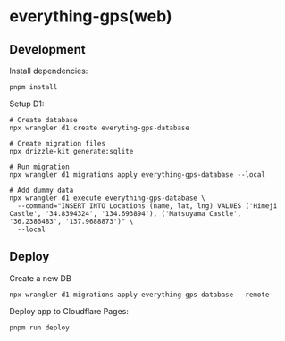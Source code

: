 # everything-gps(web)

## Development

Install dependencies:

```shell
pnpm install
```

Setup D1:

```shell
# Create database
npx wrangler d1 create everyting-gps-database

# Create migration files
npx drizzle-kit generate:sqlite

# Run migration
npx wrangler d1 migrations apply everything-gps-database --local

# Add dummy data
npx wrangler d1 execute everything-gps-database \
  --command="INSERT INTO Locations (name, lat, lng) VALUES ('Himeji Castle', '34.8394324', '134.693894'), ('Matsuyama Castle', '36.2386483', '137.9688873')" \
  --local
```

## Deploy

Create a new DB

```shell
npx wrangler d1 migrations apply everything-gps-database --remote
```

Deploy app to Cloudflare Pages:

```shell
pnpm run deploy
```
